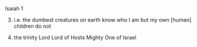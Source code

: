 Isaiah 1


3) i.e. the dumbest creatures on earth know who I am but my own [human] children do not


24) the trinity
	Lord
	Lord of Hosts
	Mighty One of Israel
